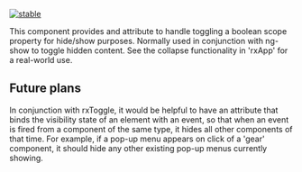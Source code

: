 [![stable](http://badges.github.io/stability-badges/dist/stable.svg)](http://github.com/badges/stability-badges)

This component provides and attribute to handle toggling a boolean scope property for hide/show purposes. Normally used in conjunction with ng-show to toggle hidden content. See the collapse functionality in 'rxApp' for a real-world use.

## Future plans

In conjunction with rxToggle, it would be helpful to have an attribute that binds the visibility state of an element with an event, so that when an event is fired from a component of the same type, it hides all other components of that time. For example, if a pop-up menu appears on click of a 'gear' component, it should hide any other existing pop-up menus currently showing.